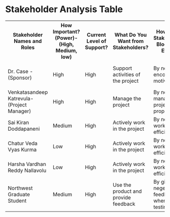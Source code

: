 # Stakeholder Analysis Table



<table class="tg">
  <tr>
    <th class="tg-7btt">Stakeholder Names and Roles</th>
    <th class="tg-7btt">How Important? (Power)-(High, Medium, low)</th>
    <th class="tg-7btt">Current Level of Support? </th>
    <th class="tg-aktf">What Do You Want from Stakeholders? </th>
    <th class="tg-akt8">How Could Stakeholders Block Your Effort?</th>
    <th class="tg-7btt">Strategy For Stakeholder Support</th>
  </tr>
  <tr>
    <td class="tg-7btt">Dr. Case -(Sponsor)</td>
    <td class="tg-c3ow">High</td>
    <td class="tg-c3ow">High</td>
    <td class="tg-c3ow">Support activities of the project</td>
    <td class="tg-c3ow">By not encouraging, motivating</td>
    <td class="tg-c3ow">By completing tasks on time<br></td>
  </tr>
  <tr>
    <td class="tg-7btt">Venkatasandeep Katrevula-<br>(Project Manager)</td>
    <td class="tg-c3ow">High</td>
    <td class="tg-c3ow">High</td>
    <td class="tg-c3ow">Manage the project</td>
    <td class="tg-ml2k">By not managing project properly</td>
    <td class="tg-c3ow"></td>
  </tr>
  <tr>
    <td class="tg-7btt">Sai Kiran Doddapaneni</td>
    <td class="tg-c3ow">Medium</td>
    <td class="tg-c3ow">High</td>
    <td class="tg-c3ow">Actively work in the project</td>
    <td class="tg-c3ow">By not working efficiently</td>
    <td class="tg-c3ow">Try to motivate</td>
  </tr>
  <tr>
    <td class="tg-7btt">Chatur Veda Vyas Kurma</td>
    <td class="tg-c3ow">Low</td>
    <td class="tg-c3ow">High</td>
    <td class="tg-c3ow">Actively work in the project</td>
    <td class="tg-c3ow">By not working efficiently</td>
    <td class="tg-c3ow">Try to motivate</td>
  </tr>
  <tr>
    <td class="tg-7btt">Harsha Vardhan Reddy Nallavolu</td>
    <td class="tg-c3ow">Low</td>
    <td class="tg-c3ow">High</td>
    <td class="tg-c3ow">Actively work in the project</td>
    <td class="tg-c3ow">By not working efficiently</td>
    <td class="tg-c3ow">Try to motivate</td>
  </tr>
  <tr>
    <td class="tg-7btt">Northwest Graduate Student</td>
    <td class="tg-c3ow">Medium</td>
    <td class="tg-c3ow">High</td>
    <td class="tg-c3ow">Use the product and provide feedback</td>
    <td class="tg-c3ow">By giving negetive feedback when User testing</td>
    <td class="tg-c3ow"></td>
  </tr>
</table>
